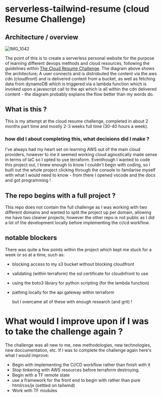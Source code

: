 ﻿# serverless-tailwind-resume (cloud Resume Challenge)

## Architecture / overview

![IMG_1042](https://github.com/rosie-jo/serverless-tailwind-resume/assets/59978790/b4d2a16c-2aee-457e-b59e-0b52d901536a)


The point of this is to create a serverless personal website for the purpose of learning different devops methods and cloud resources, following the guidelines within [The Cloud Resume Challenge](https://cloudresumechallenge.dev/docs/the-challenge/). The diagram above shows the architecture; A user connects and is distrobuted the content via the aws cdn (cloudfront) and is delivered content from a bucket, as well as fetching data from dynamoDB which is triggered via a lambda function which is invoked upon a javascript call to the api which is all within the cdn delivered content - the diagram probably explains the flow better than my words do. 

## What is this ?

This is my attempt at the cloud resume challenge, completed in about 2 months part time and mostly 2-3 weeks full time (30-40 hours a week). 

### how did I about completing this, what decisions did I make ?

I've always had my heart set on learning AWS out of the main cloud providers, however to me it seemed working cloud agnostically made sense in terms of IaC so I opted to use terraform. Eventhough I wanted to code this project out, I knew enough to know I couldn't begin with coding, so I built out the whole project clicking through the console to familarise myself with what I would need to know - from there I opened vscode and the docs and got programming !

## The repo begins with a full project ?

This repo does not contain the full challenge as I was working with two different domains and wanted to split the project up per domain, allowing me have two cleaner projects; however the other repo is not public as I did a lot of the development locally before implementing the ci/cd workflow.

## notable blockers

There was quite a few points within the project which kept me stuck for a week or so at a time, such as:
- blocking access to my s3 bucket without blocking cloudfront 
- validating (within terraform) the ssl certificate for cloudnfront to use 
- using the boto3 library for python scripting (for the lambda function)
- pathing locally for the api gateway within terraform

  but I overcame all of these with enough research (and grit) !

# What would I improve upon if I was to take the challenge again ?

The challenge was all new to me, new methodologies, new technologies, new doccumentation, etc. If I was to complete the challenge again here's what I would improve:

- Begin with implementing the CI/CD workflow rather than finish with it
- Stop tinkering with AWS resources before terraform destroying.
- Begin with a TF remote state
- use a framework for the front end to begin with rather than pure html/css/js (settled on tailwind)
- Work with TF modules


